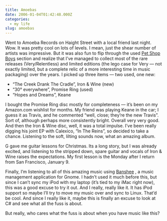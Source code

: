 ```yaml
---
title: Amoebas
date: 2006-01-04T01:42:48.000Z
categories:
  - my life
slug: amoebas
---
```

Went to Amoeba Records on Haight Street with a local friend last night. Wow. It was pretty cool on lots of levels. I mean, just the shear number of artists was impressive. But it was also fun to flip through the used [Pet Shop Boys][1]  section and realize that I’ve managed to collect most of the rare releases (Very/Relentless) and limited editions (the lego case for Very — not exactly limited, but a complete relic of a more interesting time in music packaging) over the years. I picked up three items — two used, one new:

<ul class="simple">
  <li>
    “The Creek Drank The Cradle”, Iron & Wine (new)
  </li>
  <li>
    “30° everywhere”, Promise Ring (used)
  </li>
  <li>
    “Hopes and Dreams”, Keane
  </li>
</ul>

I bought the Promise Ring disc mostly for completeness — it’s been on my Amazon.com wishlist for months. My friend was playing Keane in the car; I guess it as Travis, and he commented “well, close; they’re the new Travis”. Sort of, although perhaps more consistently bright. Overall very very good. And then the Iron & Wine disc, well, it was a total impulse. I’ve been really digging his joint EP with Calexico, “In The Reins”, so decided to take a chance. Listening to the soft, lilting sounds now, what an amazing album.

G gave me guitar lessons for Christmas. Its a long story, but I was already excited, and listening to the stripped down, spare guitar and vocals of Iron & Wine raises the expectations. My first lesson is the Monday after I return from San Francisco, January 9.

Finally, I’m listening to all of this amazing music using [Banshee][2] , a music management application for Gnome. I hadn’t used it much before this, but since I can’t sync my iPod with my laptop (it’s tied to my iMac right now), this was a good excuse to try it out. And I really, really like it. It has iPod support so maybe I’ll try to move my music over and sync to Linux. That’d be cool. And since I really like it, maybe this is finally an excuse to look at C# and see what all the fuss is about.

But really, who cares what the fuss is about when you have music like this?



 [1]: http://www.allmusic.com/cg/amg.dll?p=amg&sql=11:p9z8b5p4tsqh
 [2]: http://banshee-project.org
